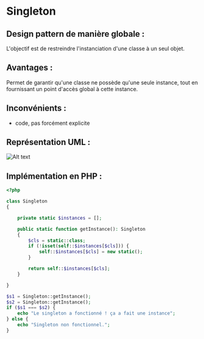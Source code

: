 # Singleton

## Design pattern de manière globale :
L'objectif est de restreindre l'instanciation d'une classe à un seul objet.

## Avantages :
Permet de garantir qu'une classe ne possède qu'une seule instance, tout en fournissant un point d'accès global à cette instance.

## Inconvénients : 
+ code, pas forcément explicite

## Représentation UML : 
![Alt text](https://www.tutorialspoint.com/design_pattern/images/singleton_pattern_uml_diagram.jpg "a title")

## Implémentation en PHP :

``` php
<?php

class Singleton
{

    private static $instances = [];

    public static function getInstance(): Singleton
    {
        $cls = static::class;
        if (!isset(self::$instances[$cls])) {
            self::$instances[$cls] = new static();
        }

        return self::$instances[$cls];
    }

}

$s1 = Singleton::getInstance();
$s2 = Singleton::getInstance();
if ($s1 === $s2) {
    echo "Le singleton a fonctionné ! ça a fait une instance";
} else {
    echo "Singleton non fonctionnel.";
}
```
